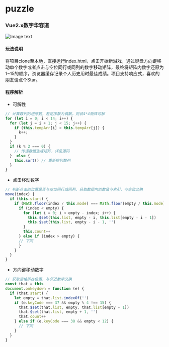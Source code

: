 # puzzle
### Vue2.x数字华容道
![Image text](https://github.com/wzbus/puzzle/blob/master/img/demo_pc.jpg)
#### 玩法说明
将项目clone至本地，直接运行index.html，点击开始新游戏，通过键盘方向键移动单个数字或者点击与空位同行或同列的数字移动矩阵，最终将矩阵内数字还原为1~15的顺序，浏览器缓存记录个人历史用时最佳成绩。项目支持响应式，喜欢的朋友请点个Star。
#### 程序解析
* 可解性
```js
// 计算数列的逆序数，若逆序数为偶数，则该4*4矩阵可解
for (let i = 0; i < 14; i++) {
  for (let j = i + 1; j < 15; j++) {
    if (this.tempArr[i] > this.tempArr[j]) {
      k++;
    }
  }
  if (k % 2 === 0) {
    // 传递数据生成矩阵，详见源码
  }  else {
    this.sort() // 重新排列数列
  }
}
```
* 点击移动数字
```js
// 判断点击的位置是否与空位同行或同列，获取数组内的数值与索引，与空位交换
move(index) {
  if (this.start) {
    if (Math.floor(index / this.mode) === Math.floor(empty / this.mode)) {
      if (index < empty) {
        for (let i = 0; i < empty - index; i++) {
          this.$set(this.list, empty - i, this.list[empty - i - 1])
          this.$set(this.list, empty - i - 1, '')
        }
        this.count++
      } else if (index > empty) {
      // 下同
      }
    }
  }
}
```
* 方向键移动数字
```js
// 获取空格所在位置，与邻近数字交换
const that = this
document.onkeydown = function (e) {
  if (that.start) {
    let empty = that.list.indexOf('')
    if (e.keyCode === 37 && empty % 4 !== 15) {
      that.$set(that.list, empty, that.list[empty + 1])
      that.$set(that.list, empty + 1, '')
      that.count++
    } else if (e.keyCode === 38 && empty < 12) {
      // 下同
    }
  }
}
